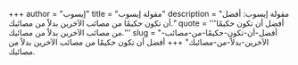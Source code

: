 +++
author = "إيسوب"
title = "مقولة إيسوب"
description = "مقولة إيسوب: أفضل أن تكون حكيمًا من مصائب الآخرين بدلاً من مصائبك."
quote = '''أفضل أن تكون حكيمًا من مصائب الآخرين بدلاً من مصائبك.''' 
slug = "أفضل-أن-تكون-حكيمًا-من-مصائب-الآخرين-بدلاً-من-مصائبك"
+++
أفضل أن تكون حكيمًا من مصائب الآخرين بدلاً من مصائبك.
